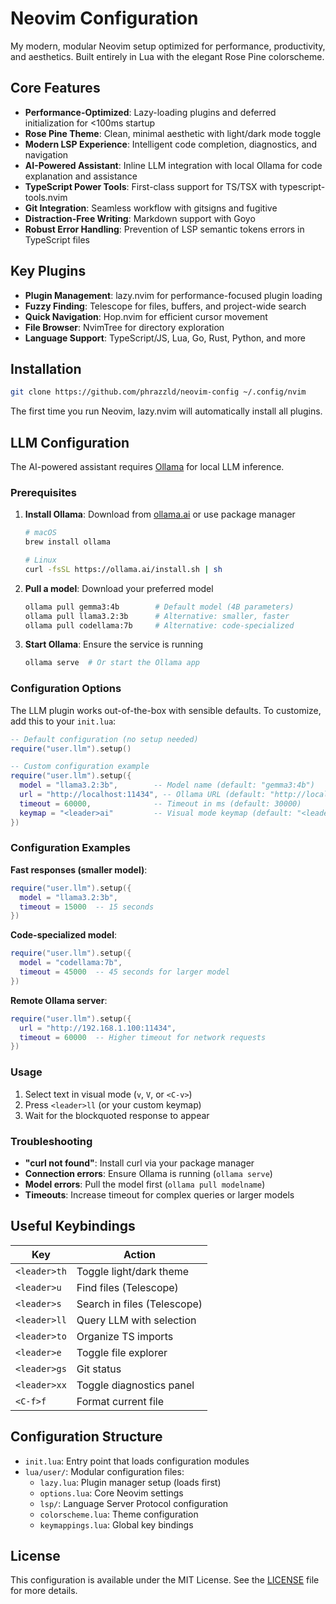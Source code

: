 # Neovim Configuration

My modern, modular Neovim setup optimized for performance, productivity, and aesthetics. Built entirely in Lua with the elegant Rose Pine colorscheme.

## Core Features

- **Performance-Optimized**: Lazy-loading plugins and deferred initialization for <100ms startup
- **Rose Pine Theme**: Clean, minimal aesthetic with light/dark mode toggle
- **Modern LSP Experience**: Intelligent code completion, diagnostics, and navigation
- **AI-Powered Assistant**: Inline LLM integration with local Ollama for code explanation and assistance
- **TypeScript Power Tools**: First-class support for TS/TSX with typescript-tools.nvim
- **Git Integration**: Seamless workflow with gitsigns and fugitive
- **Distraction-Free Writing**: Markdown support with Goyo
- **Robust Error Handling**: Prevention of LSP semantic tokens errors in TypeScript files

## Key Plugins

- **Plugin Management**: lazy.nvim for performance-focused plugin loading
- **Fuzzy Finding**: Telescope for files, buffers, and project-wide search
- **Quick Navigation**: Hop.nvim for efficient cursor movement
- **File Browser**: NvimTree for directory exploration
- **Language Support**: TypeScript/JS, Lua, Go, Rust, Python, and more

## Installation

```bash
git clone https://github.com/phrazzld/neovim-config ~/.config/nvim
```

The first time you run Neovim, lazy.nvim will automatically install all plugins.

## LLM Configuration

The AI-powered assistant requires [Ollama](https://ollama.ai) for local LLM inference.

### Prerequisites

1. **Install Ollama**: Download from [ollama.ai](https://ollama.ai) or use package manager
   ```bash
   # macOS
   brew install ollama
   
   # Linux
   curl -fsSL https://ollama.ai/install.sh | sh
   ```

2. **Pull a model**: Download your preferred model
   ```bash
   ollama pull gemma3:4b        # Default model (4B parameters)
   ollama pull llama3.2:3b      # Alternative: smaller, faster
   ollama pull codellama:7b     # Alternative: code-specialized
   ```

3. **Start Ollama**: Ensure the service is running
   ```bash
   ollama serve  # Or start the Ollama app
   ```

### Configuration Options

The LLM plugin works out-of-the-box with sensible defaults. To customize, add this to your `init.lua`:

```lua
-- Default configuration (no setup needed)
require("user.llm").setup()

-- Custom configuration example
require("user.llm").setup({
  model = "llama3.2:3b",        -- Model name (default: "gemma3:4b")
  url = "http://localhost:11434", -- Ollama URL (default: "http://localhost:11434")
  timeout = 60000,              -- Timeout in ms (default: 30000)
  keymap = "<leader>ai"         -- Visual mode keymap (default: "<leader>ll")
})
```

### Configuration Examples

**Fast responses (smaller model)**:
```lua
require("user.llm").setup({
  model = "llama3.2:3b",
  timeout = 15000  -- 15 seconds
})
```

**Code-specialized model**:
```lua
require("user.llm").setup({
  model = "codellama:7b",
  timeout = 45000  -- 45 seconds for larger model
})
```

**Remote Ollama server**:
```lua
require("user.llm").setup({
  url = "http://192.168.1.100:11434",
  timeout = 60000  -- Higher timeout for network requests
})
```

### Usage

1. Select text in visual mode (`v`, `V`, or `<C-v>`)
2. Press `<leader>ll` (or your custom keymap)
3. Wait for the blockquoted response to appear

### Troubleshooting

- **"curl not found"**: Install curl via your package manager
- **Connection errors**: Ensure Ollama is running (`ollama serve`)
- **Model errors**: Pull the model first (`ollama pull modelname`)
- **Timeouts**: Increase timeout for complex queries or larger models

## Useful Keybindings

| Key           | Action                      |
|---------------|----------------------------|
| `<leader>th`  | Toggle light/dark theme    |
| `<leader>u`   | Find files (Telescope)     |
| `<leader>s`   | Search in files (Telescope)|
| `<leader>ll`  | Query LLM with selection   |
| `<leader>to`  | Organize TS imports        |
| `<leader>e`   | Toggle file explorer       |
| `<leader>gs`  | Git status                 |
| `<leader>xx`  | Toggle diagnostics panel   |
| `<C-f>f`      | Format current file        |

## Configuration Structure

- `init.lua`: Entry point that loads configuration modules
- `lua/user/`: Modular configuration files:
  - `lazy.lua`: Plugin manager setup (loads first)
  - `options.lua`: Core Neovim settings
  - `lsp/`: Language Server Protocol configuration
  - `colorscheme.lua`: Theme configuration
  - `keymappings.lua`: Global key bindings

## License

This configuration is available under the MIT License. See the [LICENSE](LICENSE) file for more details.
